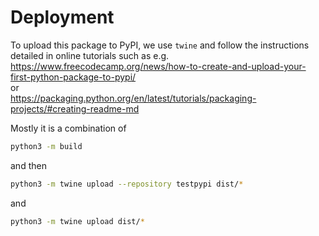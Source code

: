 # Deployment

To upload this package to PyPI, we use
`twine` and follow the instructions detailed
in online tutorials such as e.g.  
https://www.freecodecamp.org/news/how-to-create-and-upload-your-first-python-package-to-pypi/  
or  
https://packaging.python.org/en/latest/tutorials/packaging-projects/#creating-readme-md

Mostly it is a combination of 
```bash
python3 -m build 
```
and then
```bash
python3 -m twine upload --repository testpypi dist/*
```
and
```bash
python3 -m twine upload dist/*
```